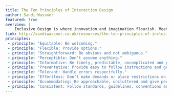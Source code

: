```yaml
---
title: The Ten Principles of Interaction Design
author: Sandi Wassmer
featured: true
overview: |
    Inclusive Design is where innovation and imagination flourish. Meeting the needs of the widest variety of people does not inhibit creativity. It opens our minds and inspires excellence.
link: http://sandiwassmer.co.uk/resources/the-ten-principles-of-inclusive-web-design
principles:
 - principle: "Equitable: Be welcoming."
 - principle: "Flexible: Provide options."
 - principle: "Straightforward: Be obvious and not ambiguous."
 - principle: "Perceptible: Don’t assume anything."
 - principle: "Informative: Be timely, predictable, uncomplicated and precise."
 - principle: "Preventative: Provide easy to follow instructions and gently guide users."
 - principle: "Tolerant: Handle errors respectfully."
 - principle: "Effortless: Don’t make demands or place restrictions on your users."
 - principle: "Accommodating: Be approachable, uncluttered and give people room to manoeuvre."
 - principle: "Consistent: Follow standards, guidelines, conventions and best practices."
---
```

